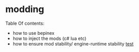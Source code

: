 # modding
Table Of contents:<br>
*  how to use bepinex
* how to inject the mods (c# lua etc)
* how to  ensure mod stability/ engine-runtime stability
<a href="google.com">test</a>